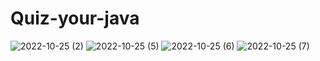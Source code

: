 # Quiz-your-java
![2022-10-25 (2)](https://user-images.githubusercontent.com/106449993/197897283-d7af6028-9434-4846-b449-f4d0ede959b4.png)
![2022-10-25 (5)](https://user-images.githubusercontent.com/106449993/197897691-937721c4-b613-4049-b637-a60ba978bc2c.png)
![2022-10-25 (6)](https://user-images.githubusercontent.com/106449993/197897710-99a2daa7-77c3-4d8a-b920-5db216a91e4a.png)
![2022-10-25 (7)](https://user-images.githubusercontent.com/106449993/197897716-0c397176-00b0-403c-a208-c032464a0616.png)
